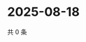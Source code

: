 # 2025-08-18

共 0 条

<!-- BEGIN ZHIHUVIDEO -->
<!-- 最后更新时间 Mon Aug 18 2025 14:19:33 GMT+0800 (China Standard Time) -->

<!-- END ZHIHUVIDEO -->
